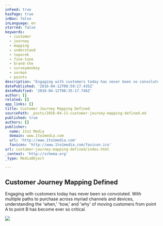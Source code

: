 ```yaml
---
inFeed: true
hasPage: true
inNav: false
inLanguage: en
starred: false
keywords:
  - customer
  - journey
  - mapping
  - understand
  - toporek
  - fine-tune
  - brand-the
  - surveymonkey
  - sorman
  - points
description: "Engaging with customers today has never been so convoluted. With multiple paths to purchase across myriad channels and devices, understanding the 'when,' 'how,' and 'why' of moving customers from point A to point B has become ever so critical."
datePublished: '2016-04-12T08:59:17.435Z'
dateModified: '2016-04-12T08:35:17.746Z'
author: []
related: []
app_links: []
title: Customer Journey Mapping Defined
sourcePath: _posts/2016-04-11-customer-journey-mapping-defined.md
published: true
authors: []
publisher:
  name: 1to1 Media
  domain: www.1to1media.com
  url: 'http://www.1to1media.com'
  favicon: 'http://www.1to1media.com/favicon.ico'
url: customer-journey-mapping-defined/index.html
_context: 'http://schema.org'
_type: MediaObject

---
```

<article style=""><h1>Customer Journey Mapping Defined</h1><p>Engaging with customers today has never been so convoluted. With multiple paths to purchase across myriad channels and devices, understanding the 'when,' 'how,' and 'why' of moving customers from point A to point B has become ever so critical.</p><img src="http://www.1to1media.com/weblog/assets_c/2016/03/customer%20journey-thumb-4000x3000.jpg" /></article>